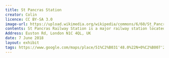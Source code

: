 ```yaml
---
title: St Pancras Station
creator: Colin
licence: CC BY-SA 3.0
image-url: https://upload.wikimedia.org/wikipedia/commons/6/60/St_Pancras_Railway_Station_2012-06-23.jpg
contents: St Pancras Railway Station is a major railway station located in the St Pancras area of London.In "Harry Potter and the Chamber of Secrets", Harry and Ron were unable to enter the nine and three-quarters platform, they had the idea to drive a flying car to take off from the square in front of the station and went to chase the Hogwarts who had departed express.St Pancras Railway Station is located between the British Library and Kings Cross Station. The station is famous for its architectural structure. It is a north-south rectangle with a Victorian Gothic exterior, which was the largest single-span building at the time. The whole building is magnificent, magnificent and gorgeous, like a palace and castle. The movie "Spiderman" was also filmed here, and some critics called it "London's most popular".In the 2000s, this station was expanded and renamed "St. Pancras International Railway Station". The train departs from St. Pancras Station, passes through the Channel Tunnel No. 1 in the south of England, and reaches the European continent. The city rail service for this station and the neighboring King’s Cross station is the King’s Cross St. Pancras Station on the London Underground.
Address: Euston Rd, London N1C 4QL, UK
date: 7 June 2018
layout: exhibit
tags: https://www.google.com/maps/place/51%C2%B031'48.0%22N+0%C2%B007'29.5%22W/@51.529965,-0.1249698,530m/data=!3m1!1e3!4m5!3m4!1s0x0:0x83660379ad5808a0!8m2!3d51.5300022!4d-0.1247543
---
```

